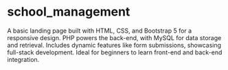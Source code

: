 # school_management
A basic landing page built with HTML, CSS, and Bootstrap 5 for a responsive design. PHP powers the back-end, with MySQL for data storage and retrieval. Includes dynamic features like form submissions, showcasing full-stack development. Ideal for beginners to learn front-end and back-end integration.

